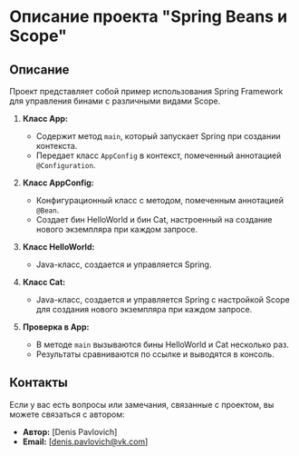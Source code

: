 # Описание проекта "Spring Beans и Scope"

## Описание

Проект представляет собой пример использования Spring Framework для управления бинами с различными видами Scope.

1. **Класс App:**
    - Содержит метод `main`, который запускает Spring при создании контекста.
    - Передает класс `AppConfig` в контекст, помеченный аннотацией `@Configuration`.

2. **Класс AppConfig:**
    - Конфигурационный класс с методом, помеченным аннотацией `@Bean`.
    - Создает бин HelloWorld и бин Cat, настроенный на создание нового экземпляра при каждом запросе.

3. **Класс HelloWorld:**
    - Java-класс, создается и управляется Spring.

4. **Класс Cat:**
    - Java-класс, создается и управляется Spring с настройкой Scope для создания нового экземпляра при каждом запросе.

5. **Проверка в App:**
    - В методе `main` вызываются бины HelloWorld и Cat несколько раз.
    - Результаты сравниваются по ссылке и выводятся в консоль.

## Контакты

Если у вас есть вопросы или замечания, связанные с проектом, вы можете связаться с автором:

- **Автор:** [Denis Pavlovich]
- **Email:** [denis.pavlovich@vk.com]
